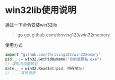 # win32lib使用说明

通过一下命令安装win32lib

> go get github.com/thriving123/win32memory


使用方式
```go
import "github.com/thriving123/win32memory"
pid,_ := win32.GetPidByName("你的进程名.exe")
// 读取内存整数型
date,_ = win32.ReadInt(pid, 内存地址)
// ... 其他自测
```